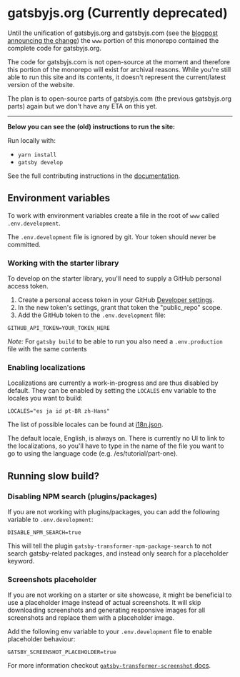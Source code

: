 # gatsbyjs.org (Currently deprecated)

Until the unification of gatsbyjs.org and gatsbyjs.com (see the [blogpost announcing the change](https://www.gatsbyjs.com/blog/announcing-unified-gatsby/)) the `www` portion of this monorepo contained the complete code for gatsbyjs.org.

The code for gatsbyjs.com is not open-source at the moment and therefore this portion of the monorepo will exist for archival reasons. While you're still able to run this site and its contents, it doesn't represent the current/latest version of the website.

The plan is to open-source parts of gatsbyjs.com (the previous gatsbyjs.org parts) again but we don't have any ETA on this yet.

---

**Below you can see the (old) instructions to run the site:**

Run locally with:

- `yarn install`
- `gatsby develop`

See the full contributing instructions in the [documentation](https://www.gatsbyjs.com/contributing/how-to-contribute/).

## Environment variables

To work with environment variables create a file in the root of `www` called `.env.development`.

The `.env.development` file is ignored by git. Your token should never be committed.

### Working with the starter library

To develop on the starter library, you'll need to supply a GitHub personal access token.

1. Create a personal access token in your GitHub [Developer settings](https://github.com/settings/tokens).
2. In the new token's settings, grant that token the "public_repo" scope.
3. Add the GitHub token to the `.env.development` file:

```shell
GITHUB_API_TOKEN=YOUR_TOKEN_HERE
```

_Note:_ For `gatsby build` to be able to run you also need a `.env.production` file with the same contents

### Enabling localizations

Localizations are currently a work-in-progress and are thus disabled by default. They can be enabled by setting the `LOCALES` env variable to the locales you want to build:

```shell
LOCALES="es ja id pt-BR zh-Hans"
```

The list of possible locales can be found at [i18n.json](/www/i18n.json).

The default locale, English, is always on. There is currently no UI to link to the localizations, so you'll have to type in the name of the file you want to go to using the language code (e.g. /es/tutorial/part-one).

## Running slow build?

### Disabling NPM search (plugins/packages)

If you are not working with plugins/packages, you can add the following variable to `.env.development`:

```shell
DISABLE_NPM_SEARCH=true
```

This will tell the plugin `gatsby-transformer-npm-package-search` to not search gatsby-related packages, and instead only search for a placeholder keyword.

### Screenshots placeholder

If you are not working on a starter or site showcase, it might be beneficial to use a placeholder image instead of actual screenshots. It will skip downloading screenshots and generating responsive images for all screenshots and replace them with a placeholder image.

Add the following env variable to your `.env.development` file to enable placeholder behaviour:

```shell
GATSBY_SCREENSHOT_PLACEHOLDER=true
```

For more information checkout [`gatsby-transformer-screenshot` docs](https://www.gatsbyjs.com/plugins/gatsby-transformer-screenshot#placeholder-image).
